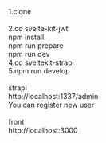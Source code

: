 1.clone<br/>
<br/>
2.cd svelte-kit-jwt<br/>
	npm install<br/>
	npm run prepare<br/>
	npm run dev
<br/>
4.cd sveltekit-strapi<br/>
5.npm run develop<br/>
<br/>
strapi<br/>
http://localhost:1337/admin<br/>
You can register new user<br/>
<br/>
front<br/>
http://localhost:3000<br/>


